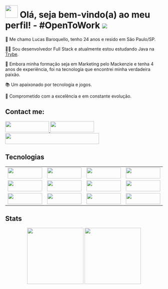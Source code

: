 # <img height=40 src="https://raw.githubusercontent.com/TheDudeThatCode/TheDudeThatCode/master/Assets/Hi.gif" /> Olá, seja bem-vindo(a) ao meu perfil! - #OpenToWork <img src="https://komarev.com/ghpvc/?username=lucascbb&label=VISITAS&style=plastic&color=FF0000">

<p>🤖 Me chamo Lucas Baroquello, tenho 24 anos e resido em São Paulo/SP.</p>
<p>👨‍💻 Sou desenvolvedor Full Stack e atualmente estou estudando Java na <a href="https://www.betrybe.com/">Trybe</a>.</p>
<p>🧠 Embora minha formação seja em Marketing pelo Mackenzie e tenha 4 anos de experiência, foi na tecnologia que encontrei minha verdadeira paixão.</p>
<p>📚 Um apaixonado por tecnologia e jogos.</p>
<p>🎯 Comprometido com a excelência e em constante evolução.</p>

## Contact me:

<div>
  <a href="https://www.linkedin.com/in/lucas-baroquello/">
    <img src="https://img.shields.io/badge/LinkedIn-0077B5?style=for-the-badge&logo=linkedin&logoColor=white" width="140" height="35">
  </a>
    <a href="https://api.whatsapp.com/send?phone=5511941139277&text=Ol%C3%A1,%20tudo%20bem?%20Encontrei%20seu%20contato%20atrav%C3%A9s%20do%20Github.%20Eu%20sou%20o/a%20(insira%20seu%20nome%20aqui).">
    <img src="https://img.shields.io/badge/WhatsApp-25D366?style=for-the-badge&logo=whatsapp&logoColor=white" width="140" height="35">
  </a>
  <img src="https://img.shields.io/badge/Email-lucasbaroquello%40hotmail.com-orange" width="300" height="35">  
</div>

## Tecnologias

<table align="center">
  <tr>
    <td align="center"><img height=35 width="110" src="https://img.shields.io/badge/HTML5-E34F26?style=for-the-badge&logo=html5&logoColor=white" ></td>
    <td align="center"><img height=35 width="110" src="https://img.shields.io/badge/CSS3-1572B6?style=for-the-badge&logo=css3&logoColor=white" ></td>
    <td align="center"><img height=35 width="110" src=https://img.shields.io/badge/JavaScript-F7DF1E?style=for-the-badge&logo=javascript&logoColor=black ></td>
     <td align="center"><img height=35 width="110" src="https://img.shields.io/badge/Bootstrap-563D7C?style=for-the-badge&logo=bootstrap&logoColor=white" ></td>
    <td align="center"><img height=35 width="110" src="https://img.shields.io/badge/GIT-E44C30?style=for-the-badge&logo=git&logoColor=white" />
  </tr>
  <tr>
    <td align="center"><img height=35 width="110" src="https://img.shields.io/badge/React-20232A?style=for-the-badge&logo=react&logoColor=61DAFB" />
    <td align="center"><img height=35 width="110" src="https://img.shields.io/badge/Redux-593D88?style=for-the-badge&logo=redux&logoColor=white" />
    <td align="center"><img height=35 width="110" src="https://img.shields.io/badge/-TestingLibrary-%23E33332?style=for-the-badge&logo=testing-library&logoColor=white" />
    <td align="center"><img height=35 width="110" src="https://img.shields.io/badge/Jest-323330?style=for-the-badge&logo=Jest&logoColor=white" ></td>
    <td align="center"><img height=35 width="110" src="https://img.shields.io/badge/eslint-3A33D1?style=for-the-badge&logo=eslint&logoColor=white" />
  </tr>
    <tr>
    <td align="center"><img height=35 width="110" src="https://img.shields.io/badge/docker-%230db7ed.svg?style=for-the-badge&logo=docker&logoColor=white" ></td>
    <td align="center"><img height=35 width="110" src="https://img.shields.io/badge/MySQL-005C84?style=for-the-badge&logo=mysql&logoColor=white" ></td>
    <td align="center"><img height=35 width="110" src="https://img.shields.io/badge/express.js-%23404d59.svg?style=for-the-badge&logo=express&logoColor=%2361DAFB" ></td>
     <td align="center"><img height=35 width="110" src="https://img.shields.io/badge/Node.js-43853D?style=for-the-badge&logo=node.js&logoColor=white" ></td>
    <td align="center"><img height=35 width="110" src="https://img.shields.io/badge/Sequelize-52B0E7?style=for-the-badge&logo=Sequelize&logoColor=white" ></td>
  </tr>
</table>

## Stats

<div align="center">
  <img height=180 src="https://github-readme-stats.vercel.app/api?username=lucascbb&show_icons=true&theme=radical" />
  <img height=180 src="https://github-readme-stats.vercel.app/api/top-langs/?username=lucascbb&layout=compact&theme=radical" />
</div>
